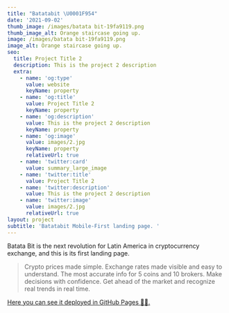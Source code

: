 ```yaml
---
title: "Batatabit \U0001F954"
date: '2021-09-02'
thumb_image: /images/batata bit-19fa9119.png
thumb_image_alt: Orange staircase going up.
image: /images/batata bit-19fa9119.png
image_alt: Orange staircase going up.
seo:
  title: Project Title 2
  description: This is the project 2 description
  extra:
    - name: 'og:type'
      value: website
      keyName: property
    - name: 'og:title'
      value: Project Title 2
      keyName: property
    - name: 'og:description'
      value: This is the project 2 description
      keyName: property
    - name: 'og:image'
      value: images/2.jpg
      keyName: property
      relativeUrl: true
    - name: 'twitter:card'
      value: summary_large_image
    - name: 'twitter:title'
      value: Project Title 2
    - name: 'twitter:description'
      value: This is the project 2 description
    - name: 'twitter:image'
      value: images/2.jpg
      relativeUrl: true
layout: project
subtitle: 'Batatabit Mobile-First landing page. '
---
```

Batata Bit is the next revolution for Latin America in cryptocurrency exchange, and this is its first landing page.

> Crypto prices made simple.
> Exchange rates made visible and easy to understand.
> The most accurate info for 5 coins and 10 brokers.
> Make decisions with confidence.
> Get ahead of the market and recognize real trends in real time.

[Here you can see it deployed in GitHub Pages 🐙🐱.](https://emlez.github.io/Batata-Bit/)
